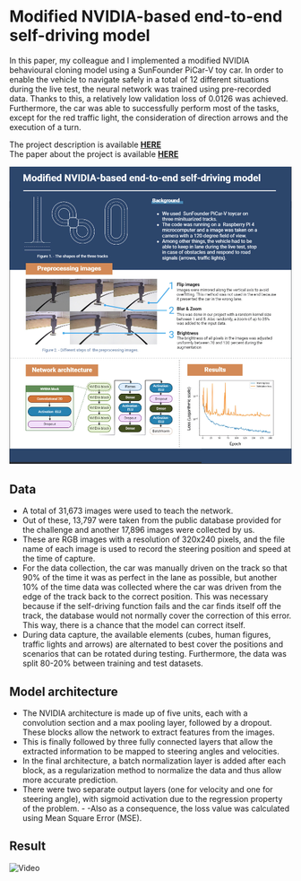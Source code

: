 # **Modified NVIDIA-based end-to-end self-driving model**

In this paper, my colleague and I implemented a modified NVIDIA behavioural cloning model using a SunFounder PiCar-V toy car. In order to enable the vehicle to navigate safely in a total of 12 different situations during the live test, the neural network was trained using pre-recorded data. Thanks to this, a relatively low validation loss of 0.0126 was achieved. Furthermore, the car was able to successfully perform most of the tasks, except for the red traffic light, the consideration of direction arrows and the execution of a turn. 

The project description is available **[HERE](https://github.com/nyirobalazs/self-driving-car/blob/main/assets/MLiS_Project_2022.pdf)**
<br>
The paper about the project is available **[HERE](https://github.com/nyirobalazs/self-driving-car/blob/main/Modified_NVIDIA_based_end_to_end_self_driving_model.pdf)**

[![Self driving](./assets/self-drive-poster%20(1).jpg)]()

## Data 

- A total of 31,673 images were used to teach the network. 
- Out of these, 13,797 were taken from the public database provided for the challenge and another 17,896 images were collected by us.
- These are RGB images with a resolution of 320x240 pixels, and the file name of each image is used to record the steering position and speed at the time of capture. 
- For the data collection, the car was manually driven on the track so that 90% of the time it was as perfect in the lane as possible, but another 10% of the time data was collected where the car was driven from the edge of the track back to the correct position. This was necessary because if the self-driving function fails and the car finds itself off the track, the database would not normally cover the correction of this error. This way, there is a chance that the model can correct itself. 
- During data capture, the available elements (cubes, human figures, traffic lights and arrows) are alternated to best cover the positions and scenarios that can be rotated during testing. Furthermore, the data was split 80-20% between training and test datasets. 

## Model architecture

- The NVIDIA architecture is made up of five units, each with a convolution section and a max pooling layer, followed by a dropout. These blocks allow the network to extract features from the images. 
- This is finally followed by three fully connected layers that allow the extracted information to be mapped to steering angles and velocities. 
- In the final architecture, a batch normalization layer is added after each block, as a regularization method to normalize the data and thus allow more accurate prediction. 
- There were two separate output layers (one for velocity and one for steering angle), with sigmoid activation due to the regression property of the problem. - -Also as a consequence, the loss value was calculated using Mean Square Error (MSE).

## Result

![Video](https://github.com/nyirobalazs/self-driving-car/blob/main/assets/self_driving.gif)
